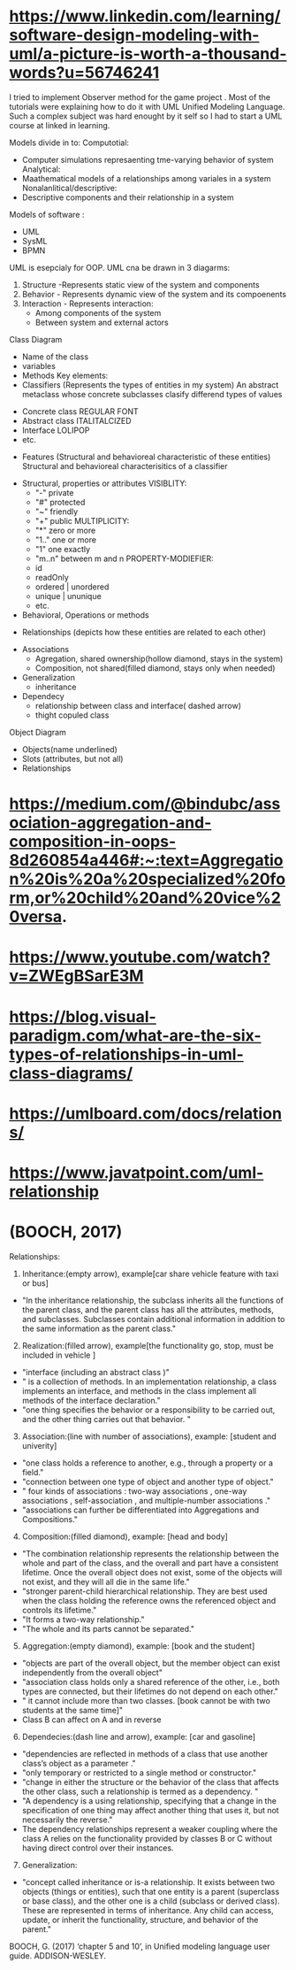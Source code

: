
# https://www.linkedin.com/learning/software-design-modeling-with-uml/a-picture-is-worth-a-thousand-words?u=56746241
I tried to implement Observer method for the game project . Most of the tutorials were explaining how to do it with UML Unified Modeling Language. Such a complex subject was hard enought by it self so I had to start a UML course at linked in learning.

Models divide in to:
Computotial:
* Computer simulations represaenting tme-varying behavior of system
Analytical:
* Maathematical models of a relationships among variales in a system
Nonalanlitical/descriptive:
* Descriptive components and their relationship in a system

Models of software :
* UML
* SysML
* BPMN

UML is esepcialy for OOP.
UML cna be drawn in 3 diagarms:
1. Structure -Represents static view of the system and components
2. Behavior - Represents dynamic view of the system and its compoenents
3. Interaction - Represents interaction:
    * Among components of the system
    * Between system and external actors

Class Diagram
* Name of the class
* variables
* Methods
Key elements:
* Classifiers (Represents the types of entities in my system)
 An abstract metaclass whose concrete subclasses clasify differend types of values
 - Concrete class
    REGULAR FONT
 - Abstract class
    ITALITALCIZED
 - Interface
    LOLIPOP
 - etc.
* Features (Structural and behavioreal characteristic of these entities)
 Structural and behavioreal characterisitics of a classifier
 - Structural, properties or attributes
    VISIBLITY:
    * "-" private
    * "#" protected
    * "~" friendly
    * "+" public
    MULTIPLICITY:
    * "*" zero or more
    * "1.." one or more
    * "1" one exactly
    * "m..n" between m and n
    PROPERTY-MODIEFIER:
    * id
    * readOnly
    * ordered | unordered
    * unique | ununique
    * etc.
 - Behavioral, Operations or methods
* Relationships (depicts how these entities are related to each other)
 - Associations
    * Agregation, shared ownership(hollow diamond, stays in the system)
    * Composition, not shared(filled diamond, stays only when needed)
 - Generalization
    * inheritance
 - Dependecy
    * relationship between class and interface( dashed arrow)
    * thight copuled class

Object Diagram
* Objects(name underlined)
* Slots (attributes, but not all)
* Relationships

# https://medium.com/@bindubc/association-aggregation-and-composition-in-oops-8d260854a446#:~:text=Aggregation%20is%20a%20specialized%20form,or%20child%20and%20vice%20versa.

# https://www.youtube.com/watch?v=ZWEgBSarE3M

# https://blog.visual-paradigm.com/what-are-the-six-types-of-relationships-in-uml-class-diagrams/

# https://umlboard.com/docs/relations/

# https://www.javatpoint.com/uml-relationship

# (BOOCH, 2017)

Relationships:

1. Inheritance:(empty arrow), example[car share vehicle feature with taxi or bus]
* "In the inheritance relationship, the subclass inherits all the functions of the parent class, and the parent class has all the attributes, methods, and subclasses. Subclasses contain additional information in addition to the same information as the parent class."

2. Realization:(filled arrow), example[the functionality go, stop, must be included in vehicle ]
* "interface (including an abstract class )"
* " is a collection of methods. In an implementation relationship, a class implements an interface, and methods in the class implement all methods of the interface declaration."
* "one thing specifies the behavior or a responsibility to be carried out, and the other thing carries out that behavior. "

3. Association:(line with number of associations), example: [student and univerity]
* "one class holds a reference to another, e.g., through a property or a field."
* "connection between one type of object and another type of object."
* " four kinds of associations : two-way associations , one-way associations , self-association , and multiple-number associations ."
* "associations can further be differentiated into Aggregations and Compositions."

4. Composition:(filled diamond), example: [head and body]
* "The combination relationship represents the relationship between the whole and part of the class, and the overall and part have a consistent lifetime. Once the overall object does not exist, some of the objects will not exist, and they will all die in the same life."
* "stronger parent-child hierarchical relationship. They are best used when the class holding the reference owns the referenced object and controls its lifetime."
* "It forms a two-way relationship."
* "The whole and its parts cannot be separated."

5. Aggregation:(empty diamond), example: [book and the student]
* "objects are part of the overall object, but the member object can exist independently from the overall object"
* "association class holds only a shared reference of the other, i.e., both types are connected, but their lifetimes do not depend on each other."
* " it cannot include more than two classes. [book cannot be with two students at the same time]"
* Class B can affect on A and in reverse

6. Dependecies:(dash line and arrow), example: [car and gasoline]
* "dependencies are reflected in methods of a class that use another class’s object as a parameter ."
* "only temporary or restricted to a single method or constructor."
* "change in either the structure or the behavior of the class that affects the other class, such a relationship is termed as a dependency. "
* "A dependency is a using relationship, specifying that a change in the specification of one thing may affect another thing that uses it, but not necessarily the reverse."
* The dependency relationships represent a weaker coupling where the class A relies on the functionality provided by classes B or C without having direct control over their instances.

7. Generalization:
* "concept called inheritance or is-a relationship. It exists between two objects (things or entities), such that one entity is a parent (superclass or base class), and the other one is a child (subclass or derived class). These are represented in terms of inheritance. Any child can access, update, or inherit the functionality, structure, and behavior of the parent."

BOOCH, G. (2017) ‘chapter 5 and 10’, in Unified modeling language user guide. ADDISON-WESLEY. 